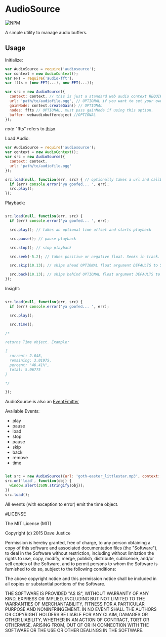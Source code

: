 # AudioSource

[![NPM](https://nodei.co/npm/audiosource.png?downloads=true)](https://npmjs.org/package/audiosource)

A simple utility to manage audio buffers.

## Usage

Initialize:

``` javascript
var AudioSource = require('audiosource');
var context = new AudioContext();
var FFT = require('audio-fft');
var ffts = [new FFT(...), new FFT(...)];

var src = new AudioSource({
  context: context, // this is just a standard web audio context REQUIRED
  url: 'path/to/audiofile.ogg', // OPTIONAL if you want to set your own webaudiobufferobject
  gainNode: context.createGain() // OPTIONAL
  nodes: ffts // OPTIONAL, must pass gainNode if using this option.
  buffer: webaudiobufferobject //OPTIONAL
});
```

*note* "ffts" refers to [this](https://github.com/meandavejustice/audio-fft)x

Load Audio:

``` javascript
var AudioSource = require('audiosource');
var context = new AudioContext();
var src = new AudioSource({
  context: context,
  url: 'path/to/audiofile.ogg'
});

src.load(null, function(err, src) { // optionally takes a url and callback
  if (err) console.error('ya goofed... ', err);
  src.play();
});
```
Playback:

``` javascript

src.load(null, function(err, src) {
  if (err) console.error('ya goofed... ', err);

  src.play(); // takes an optional time offset and starts playback

  src.pause(); // pause playback

  src.stop(); // stop playback

  src.seek(-5.2); // takes positive or negative float. Seeks in track.

  src.skip(10.13); // skips ahead OPTIONAL float argument DEFAULTS to 5 seconds.

  src.back(10.13); // skips behind OPTIONAL float argument DEFAULTS to -5 seconds.
});
```

Insight:

``` javascript

src.load(null, function(err, src) {
  if (err) console.error('ya goofed... ', err);

  src.play();

  src.time();

/*

returns Time object. Example:

{
  current: 2.048,
  remaining: 3.01975,
  percent: "40.41%",
  total: 5.06775
}

*/

});
```
AudioSource is also an [EventEmitter](https://iojs.org/api/events.html#events_class_events_eventemitter)

Available Events:
* play
* pause
* load
* stop
* pause
* skip
* back
* remove
* time

``` javascript

let src = new AudioSource({url: 'goth-easter_littlestar.mp3', context: context});
src.on('load', function(obj) {
  window.alert(JSON.stringify(obj));
})
src.load();
```

All events (with exception to error) emit the time object.

#LICENSE

The MIT License (MIT)

Copyright (c) 2015 Dave Justice

Permission is hereby granted, free of charge, to any person obtaining a copy of
this software and associated documentation files (the "Software"), to deal in
the Software without restriction, including without limitation the rights to
use, copy, modify, merge, publish, distribute, sublicense, and/or sell copies of
the Software, and to permit persons to whom the Software is furnished to do so,
subject to the following conditions:

The above copyright notice and this permission notice shall be included in all
copies or substantial portions of the Software.

THE SOFTWARE IS PROVIDED "AS IS", WITHOUT WARRANTY OF ANY KIND, EXPRESS OR
IMPLIED, INCLUDING BUT NOT LIMITED TO THE WARRANTIES OF MERCHANTABILITY, FITNESS
FOR A PARTICULAR PURPOSE AND NONINFRINGEMENT. IN NO EVENT SHALL THE AUTHORS OR
COPYRIGHT HOLDERS BE LIABLE FOR ANY CLAIM, DAMAGES OR OTHER LIABILITY, WHETHER
IN AN ACTION OF CONTRACT, TORT OR OTHERWISE, ARISING FROM, OUT OF OR IN
CONNECTION WITH THE SOFTWARE OR THE USE OR OTHER DEALINGS IN THE SOFTWARE.
